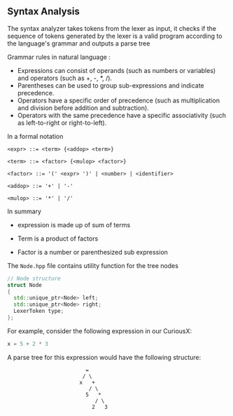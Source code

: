 ## Syntax Analysis

The syntax analyzer takes tokens from the lexer as input, it checks if the sequence of tokens generated by the lexer is a valid program according to the language's grammar and outputs a parse tree 

Grammar rules in natural language :

- Expressions can consist of operands (such as numbers or variables) and operators (such as +, -, *, /).
- Parentheses can be used to group sub-expressions and indicate precedence.
- Operators have a specific order of precedence (such as multiplication and division before addition and subtraction).
- Operators with the same precedence have a specific associativity (such as left-to-right or right-to-left).

In a formal notation

```
<expr> ::= <term> {<addop> <term>}

<term> ::= <factor> {<mulop> <factor>}

<factor> ::= '(' <expr> ')' | <number> | <identifier>

<addop> ::= '+' | '-'

<mulop> ::= '*' | '/'
```

In summary 

- expression is made up of sum of terms

- Term is a product of factors

- Factor is a number or parenthesized sub expression


The `Node.hpp` file contains utility function for the tree nodes

```c++
// Node structure
struct Node
{
  std::unique_ptr<Node> left;
  std::unique_ptr<Node> right;
  LexerToken type;
};
```
For example, consider the following expression in our CuriousX:

```c
x = 5 + 2 * 3
```

A parse tree for this expression would have the following structure:
```
                         =
                        / \
                       x   +
                          / \
                         5   *
                            / \
                           2   3

```
